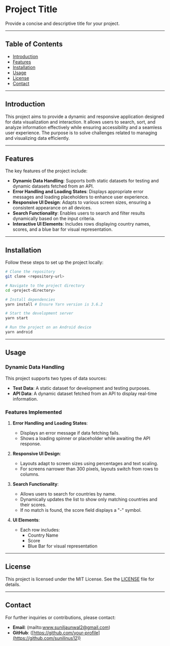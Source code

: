 # Project Title

Provide a concise and descriptive title for your project.

---

## Table of Contents
- [Introduction](#introduction)
- [Features](#features)
- [Installation](#installation)
- [Usage](#usage)
- [License](#license)
- [Contact](#contact)

---

## Introduction

This project aims to provide a dynamic and responsive application designed for data visualization and interaction. It allows users to search, sort, and analyze information effectively while ensuring accessibility and a seamless user experience. The purpose is to solve challenges related to managing and visualizing data efficiently.

---

## Features

The key features of the project include:
- **Dynamic Data Handling**: Supports both static datasets for testing and dynamic datasets fetched from an API.
- **Error Handling and Loading States**: Displays appropriate error messages and loading placeholders to enhance user experience.
- **Responsive UI Design**: Adapts to various screen sizes, ensuring a consistent appearance on all devices.
- **Search Functionality**: Enables users to search and filter results dynamically based on the input criteria.
- **Interactive UI Elements**: Includes rows displaying country names, scores, and a blue bar for visual representation.

---

## Installation

Follow these steps to set up the project locally:

```bash
# Clone the repository
git clone <repository-url>

# Navigate to the project directory
cd <project-directory>

# Install dependencies
yarn install # Ensure Yarn version is 3.6.2

# Start the development server
yarn start

# Run the project on an Android device
yarn android
```

---

## Usage

### Dynamic Data Handling

This project supports two types of data sources:
- **Test Data**: A static dataset for development and testing purposes.
- **API Data**: A dynamic dataset fetched from an API to display real-time information.

### Features Implemented

1. **Error Handling and Loading States**:
   - Displays an error message if data fetching fails.
   - Shows a loading spinner or placeholder while awaiting the API response.

2. **Responsive UI Design**:
   - Layouts adapt to screen sizes using percentages and text scaling.
   - For screens narrower than 300 pixels, layouts switch from rows to columns.

3. **Search Functionality**:
   - Allows users to search for countries by name.
   - Dynamically updates the list to show only matching countries and their scores.
   - If no match is found, the score field displays a "-" symbol.

4. **UI Elements**:
   - Each row includes:
     - Country Name
     - Score
     - Blue Bar for visual representation

---

## License

This project is licensed under the MIT License. See the [LICENSE](LICENSE) file for details.

---

## Contact

For further inquiries or contributions, please contact:
- **Email**: (mailto:www.suniljaunwal2@gmail.com)
- **GitHub**: ([https://github.com/your-profile](https://github.com/sunilinus12))

